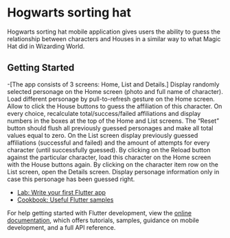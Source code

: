 # Hogwarts sorting hat

Hogwarts sorting hat mobile application gives users the ability to guess the relationship between characters and Houses in a similar way to what Magic Hat did in Wizarding World.

## Getting Started

 -[The app consists of 3 screens: Home, List and Details.]
Display randomly selected personage on the Home screen (photo and full name of character).
Load different personage by pull-to-refresh gesture on the Home screen.
Allow to click the House buttons to guess the affiliation of this character.
On every choice, recalculate total/success/failed affiliations and display numbers in the boxes at the top of the Home and List screens.
The “Reset” button should flush all previously guessed personages and make all total values equal to zero.
On the List screen display previously guessed affiliations (successful and failed) and the amount of attempts for every character (until successfully guessed).
By clicking on the Reload button against the particular character, load this character on the Home screen with the House buttons again.
By clicking on the character item row on the List screen, open the Details screen. Display personage information only in case this personage has been guessed right.

- [Lab: Write your first Flutter app](https://docs.flutter.dev/get-started/codelab)
- [Cookbook: Useful Flutter samples](https://docs.flutter.dev/cookbook)

For help getting started with Flutter development, view the
[online documentation](https://docs.flutter.dev/), which offers tutorials,
samples, guidance on mobile development, and a full API reference.
